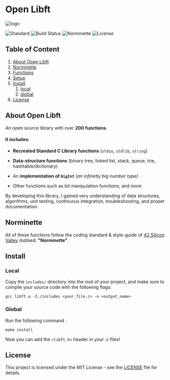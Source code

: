 # Open Libft

![logo](resources/libft-logo.svg.png)

![Standard](https://img.shields.io/badge/Standard-ANSI%20C89-red.svg)
![Build Status](https://img.shields.io/badge/Build-Pass-lightred.svg)
![Norminette](https://img.shields.io/badge/Norminette-Pass-lightred.svg)
![License](https://img.shields.io/badge/License-MIT-blue.svg)

## Table of Content

1. [About Open Libft](#about-libft)
2. [Norminette](#norminette)
3. [Functions](#functions)
4. [Setup](#setup)
5. [Install](#install)
	1. [local](#local)
	2. [global](#global)
7. [License](#license)

## About Open Libft <a name="about-libft"></a>

An open source library with over **200 functions**.

#### It includes:

 * **Recreated Standard C Library functions** (`stdio`, `stdlib`, `string`)
 
 * **Data-structure functions** (binary tree, linked list, stack, queue, trie, hashtable/dictionary)
 
 * An **implementation of `BigInt`** _(an infinetly big number type)_
 
 * Other functions such as bit manipulation functions, and more

By developing this library, I gained very understanding of data structures, algorithms,
unit testing, continuous integration, troubleshooting, and proper documentation.

## Norminette <a name="norminette"></a>

All of these functions follow the coding standard & style-guide of [42 Silicon Valley](https://www.42.us.org/) dubbed: **"Norminette"**.

## Install <a name="install"></a>

### Local <a name="local"></a>

Copy the `includes/` directory into the root of your project, and
make sure to compile your source code with the following flags:

	gcc libft.a -I./includes <your_file.c> -o <output_name>

### Global <a name="global"></a>

Run the following command :

	make install

Now you can add the `<libft.h>` header in your .c files!

## License <a name="license"></a>

This project is licensed under the MIT License - see the [LICENSE](LICENSE/)
file for details.
